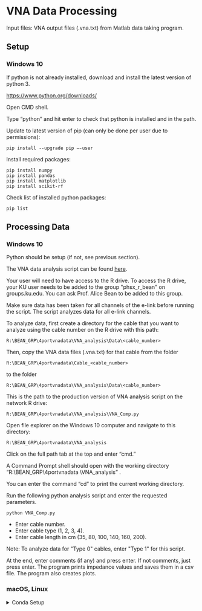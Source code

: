 # VNA Data Processing

Input files: VNA output files (.vna.txt) from Matlab data taking program.

## Setup

### Windows 10

If python is not already installed, download and install the latest version of python 3.

https://www.python.org/downloads/

Open CMD shell.

Type “python” and hit enter to check that python is installed and in the path.

Update to latest version of pip (can only be done per user due to permissions):

```
pip install --upgrade pip –-user
```

Install required packages:

```
pip install numpy
pip install pandas
pip install matplotlib
pip install scikit-rf
```

Check list of installed python packages:

```
pip list
```

## Processing Data

### Windows 10

Python should be setup (if not, see previous section).

The VNA data analysis script can be found [here](https://github.com/ku-cms/eLink_Instrumentation/blob/main/VNA/python/VNA_COMP.py).

Your user will need to have access to the R drive. To access the R drive, your KU user needs to be added to the group "phsx_r_bean" on groups.ku.edu. You can ask Prof. Alice Bean to be added to this group.

Make sure data has been taken for all channels of the e-link before running the script. The script analyzes data for all e-link channels.

To analyze data, first create a directory for the cable that you want to analyze using the cable number on the R drive with this path:
```
R:\BEAN_GRP\4portvnadata\VNA_analysis\Data\<cable_number>
```
Then, copy the VNA data files (.vna.txt) for that cable from the folder
```
R:\BEAN_GRP\4portvnadata\Cable_<cable_number>
```
to the folder
```
R:\BEAN_GRP\4portvnadata\VNA_analysis\Data\<cable_number>
```

This is the path to the production version of VNA analysis script on the network R drive:
```
R:\BEAN_GRP\4portvnadata\VNA_analysis\VNA_Comp.py
```

Open file explorer on the Windows 10 computer and navigate to this directory:
```
R:\BEAN_GRP\4portvnadata\VNA_analysis
```

Click on the full path tab at the top and enter “cmd.”

A Command Prompt shell should open with the working directory “R:\BEAN_GRP\4portvnadata \VNA_analysis” .

You can enter the command “cd” to print the current working directory.

Run the following python analysis script and enter the requested parameters.
```
python VNA_Comp.py
```

- Enter cable number.
- Enter cable type (1, 2, 3, 4).
- Enter cable length in cm (35, 80, 100, 140, 160, 200).

Note: To analyze data for "Type 0" cables, enter "Type 1" for this script.

At the end, enter comments (if any) and press enter. If not comments, just press enter.
The program prints impedance values and saves them in a csv file.
The program also creates plots.

### macOS, Linux

<details>

<summary>Conda Setup</summary>

First, follow the instructions [here](https://github.com/ku-cms/eLink_Instrumentation). Then, if you want to setup conda to install necessary python packages, follow these instructions.

Certain python packages are required, so you will need to setup your python environment to use them.
The main package that is used for VNA data analysis is called scikit-rf with documentation [here](https://scikit-rf.readthedocs.io/en/latest/index.html) and installation instructions [here](https://scikit-rf.readthedocs.io/en/latest/tutorials/Installation.html).
I recommend creating a python environment using conda in order to install the necessary packages.
See the conda documentation [here](https://conda.io/projects/conda/en/latest/user-guide/getting-started.html).
Also, for new Macs (2020 and later) that have an Apple M1 chip (which uses a new architecture), look [here](https://www.jimbobbennett.io/installing-scikit-learn-on-an-apple-m1/).

To install conda, go [here](https://docs.conda.io/projects/continuumio-conda/en/latest/user-guide/install/index.html), choose your operating system, and follow the instructions.
Once conda is installed, you can run these commands in your terminal (for Mac or Linux... I'm not sure about Windows!).
```
conda update -n base -c defaults conda
conda config --set auto_activate_base false
```
Then you can create a new python environment.
```
conda create -n .venv python
```
To activate the environment, do
```
conda activate .venv
```
When the environment is active, install scikit-rf (for VNA data analysis) and other packages (for eye diagram analysis).
```
conda install -c conda-forge  scikit-rf
conda install pandas
conda install xlrd
conda install openpyxl
```
To list installed packages, do
```
conda list
```
To deactivate the environment, do
```
conda deactivate
```
You can now activate and deactivate your conda environment as needed.
You will need to activate it before running the scripts that use scikit-rf and other required packages.

</details>
